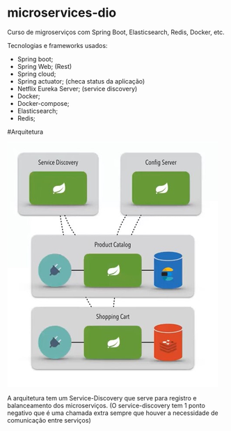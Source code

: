 # microservices-dio
Curso de migroserviços com Spring Boot, Elasticsearch, Redis, Docker, etc.

Tecnologias e frameworks usados:
- Spring boot;
- Spring Web; (Rest)
- Spring cloud;
- Spring actuator; (checa status da aplicação)
- Netflix Eureka Server; (service discovery)
- Docker;
- Docker-compose;
- Elasticsearch;
- Redis;

#Arquitetura

![arquitetura](https://github.com/GbDanielO/microservices-dio/blob/main/Arquitetura.PNG.jpg)

A arquitetura tem um Service-Discovery que serve para registro e balanceamento dos microserviços.
(O service-discovery tem 1 ponto negativo que é uma chamada extra sempre que houver a necessidade
de comunicação entre serviços)
